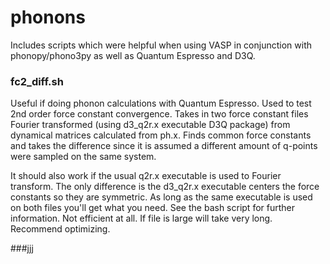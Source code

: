 # phonons

Includes scripts which were helpful when using VASP in conjunction with phonopy/phono3py as well as Quantum Espresso and D3Q.

### fc2_diff.sh

Useful if doing phonon calculations with Quantum Espresso. Used to test 2nd order force constant convergence.
Takes in two force constant files Fourier transformed (using d3_q2r.x executable D3Q package) from dynamical matrices calculated from ph.x.
Finds common force constants and takes the difference since it is assumed a different amount of q-points were sampled on the same system.

It should also work if the usual q2r.x executable is used to Fourier transform. The only difference is the d3_q2r.x executable centers
the force constants so they are symmetric. As long as the same executable is used on both files you'll get what you need. See the bash script
for further information. Not efficient at all. If file is large will take very long. Recommend optimizing.


###jjj
